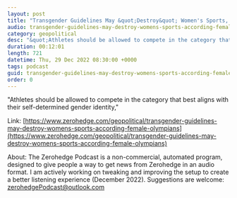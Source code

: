 ```yaml
---
layout: post
title: "Transgender Guidelines May &quot;Destroy&quot; Women's Sports, According To Female Olympians"
audio: transgender-guidelines-may-destroy-womens-sports-according-female-olympians-0
category: geopolitical
desc: "&quot;Athletes should be allowed to compete in the category that best aligns with their self-determined gender identity,&quot;"
duration: 00:12:01
length: 721
datetime: Thu, 29 Dec 2022 08:30:00 +0000
tags: podcast
guid: transgender-guidelines-may-destroy-womens-sports-according-female-olympians-0
order: 0
---
```

&quot;Athletes should be allowed to compete in the category that best aligns with their self-determined gender identity,&quot;

Link: [https://www.zerohedge.com/geopolitical/transgender-guidelines-may-destroy-womens-sports-according-female-olympians](https://www.zerohedge.com/geopolitical/transgender-guidelines-may-destroy-womens-sports-according-female-olympians)

About: The Zerohedge Podcast is a non-commercial, automated program, designed to give people a way to get news from Zerohedge in an audio format.  I am actively working on tweaking and improving the setup to create a better listening experience (December 2022).  Suggestions are welcome: [zerohedgePodcast@outlook.com](mailto:zerohedgePodcast@outlook.com)